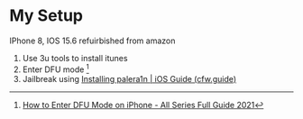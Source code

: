 # My Setup
IPhone 8, IOS 15.6 refuirbished from amazon

1. Use 3u tools to install itunes
2. Enter DFU mode [^1]
3. Jailbreak using [Installing palera1n | iOS Guide (cfw.guide)](https://ios.cfw.guide/installing-palera1n/)



[^1]: [How to Enter DFU Mode on iPhone - All Series Full Guide 2021](https://youtu.be/QXmrGvoSFkk?t=165)